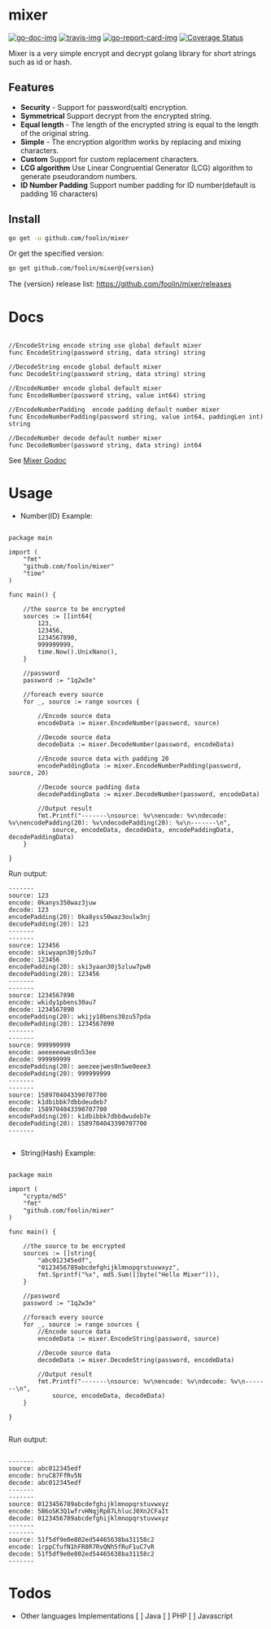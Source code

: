 # mixer

[![go-doc-img]][go-doc] [![travis-img]][travis] [![go-report-card-img]][go-report-card] [![Coverage Status][cov-img]][cov]


Mixer is a very simple encrypt and decrypt golang library for short strings such as id or hash.


## Features

* **Security** - Support for password(salt) encryption.
* **Symmetrical** Support decrypt from the encrypted string.
* **Equal length** - The length of the encrypted string is equal to the length of the original string.
* **Simple** - The encryption algorithm works by replacing and mixing characters.
* **Custom** Support for custom replacement characters.
* **LCG algorithm** Use Linear Congruential Generator (LCG) algorithm to generate pseudorandom numbers.
* **ID Number Padding** Support number padding for ID number(default is padding 16 characters)

## Install

```bash
go get -u github.com/foolin/mixer
```

Or get the specified version:
```bash
go get github.com/foolin/mixer@{version}
```
The {version} release list: <https://github.com/foolin/mixer/releases>

# Docs


```golang

//EncodeString encode string use global default mixer
func EncodeString(password string, data string) string

//DecodeString encode global default mixer
func DecodeString(password string, data string) string

//EncodeNumber encode global default mixer
func EncodeNumber(password string, value int64) string

//EncodeNumberPadding  encode padding default number mixer
func EncodeNumberPadding(password string, value int64, paddingLen int) string

//DecodeNumber decode default number mixer
func DecodeNumber(password string, data string) int64

```

See [Mixer Godoc](https://pkg.go.dev/github.com/foolin/mixer)

# Usage

- Number(ID) Example:

```golang

package main

import (
	"fmt"
	"github.com/foolin/mixer"
	"time"
)

func main() {

	//the source to be encrypted
	sources := []int64{
		123,
		123456,
		1234567890,
		999999999,
		time.Now().UnixNano(),
	}

	//password
	password := "1q2w3e"

	//foreach every source
	for _, source := range sources {

		//Encode source data
		encodeData := mixer.EncodeNumber(password, source)

		//Decode source data
		decodeData := mixer.DecodeNumber(password, encodeData)

		//Encode source data with padding 20
		encodePaddingData := mixer.EncodeNumberPadding(password, source, 20)

		//Decode source padding data
		decodePaddingData := mixer.DecodeNumber(password, encodeData)

		//Output result
		fmt.Printf("-------\nsource: %v\nencode: %v\ndecode: %v\nencodePadding(20): %v\ndecodePadding(20): %v\n-------\n",
			source, encodeData, decodeData, encodePaddingData, decodePaddingData)
	}

}

```

Run output:
```
-------
source: 123
encode: 0kanys350waz3juw
decode: 123
encodePadding(20): 0ka8yss50waz3oulw3nj
decodePadding(20): 123
-------
-------
source: 123456
encode: skiwyapn30j5z0u7
decode: 123456
encodePadding(20): ski3yaan30j5zluw7pw0
decodePadding(20): 123456
-------
-------
source: 1234567890
encode: wkidy1pbens30au7
decode: 1234567890
encodePadding(20): wkijy10bens30zu57pda
decodePadding(20): 1234567890
-------
-------
source: 999999999
encode: aeeeeeewes0n53ee
decode: 999999999
encodePadding(20): aeezeejwes0n5we0eee3
decodePadding(20): 999999999
-------
-------
source: 1589704043390707700
encode: k1dbibbk7dbbdeudeb7
decode: 1589704043390707700
encodePadding(20): k1dbibbk7dbbdwudeb7e
decodePadding(20): 1589704043390707700
-------


```

- String(Hash) Example:


```golang

package main

import (
	"crypto/md5"
	"fmt"
	"github.com/foolin/mixer"
)

func main() {

	//the source to be encrypted
	sources := []string{
		"abc012345edf",
		"0123456789abcdefghijklmnopqrstuvwxyz",
		fmt.Sprintf("%x", md5.Sum([]byte("Hello Mixer"))),
	}

	//password
	password := "1q2w3e"

	//foreach every source
	for _, source := range sources {
		//Encode source data
		encodeData := mixer.EncodeString(password, source)

		//Decode source data
		decodeData := mixer.DecodeString(password, encodeData)

		//Output result
		fmt.Printf("-------\nsource: %v\nencode: %v\ndecode: %v\n-------\n",
			source, encodeData, decodeData)
	}

}


```

Run output:
```

-------
source: abc012345edf
encode: hruC87FfRv5N
decode: abc012345edf
-------
-------
source: 0123456789abcdefghijklmnopqrstuvwxyz
encode: 5B6oSK3Q1wfrvHNqjRp87LhlucJ0Xn2CFaIt
decode: 0123456789abcdefghijklmnopqrstuvwxyz
-------
-------
source: 51f5df9e0e802ed54465638ba31158c2
encode: 1rppCfufN1hFR8R7RvQNh5fRuF1uC7vR
decode: 51f5df9e0e802ed54465638ba31158c2
-------

```


# Todos

- Other languages Implementations
[ ] Java
[ ] PHP
[ ] Javascript

[go-doc]: https://pkg.go.dev/github.com/foolin/mixer
[go-doc-img]: https://godoc.org/github.com/foolin/mixer?status.svg
[travis]: https://travis-ci.org/foolin/mixer
[travis-img]: https://travis-ci.org/foolin/mixer.svg?branch=master&t=mixer
[go-report-card]: https://goreportcard.com/report/github.com/foolin/mixer
[go-report-card-img]: https://goreportcard.com/badge/github.com/foolin/mixer
[cov-img]: https://codecov.io/gh/foolin/mixer/branch/master/graph/badge.svg
[cov]: https://codecov.io/gh/foolin/mixer